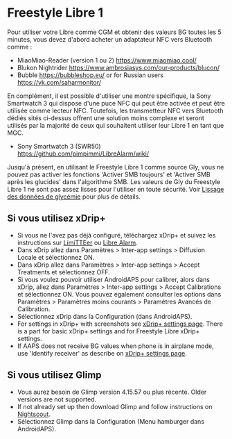 # Freestyle Libre 1

Pour utiliser votre Libre comme CGM et obtenir des valeurs BG toutes les 5 minutes, vous devez d'abord acheter un adaptateur NFC vers Bluetooth comme :

-   MiaoMiao-Reader (version 1 ou 2) <https://www.miaomiao.cool/>
-   Blukon Nightrider <https://www.ambrosiasys.com/our-products/blucon/>
-   Bubble <https://bubbleshop.eu/> or for Russian users <https://vk.com/saharmonitor/>

En complément, il est possible d'utiliser une montre spécifique, la Sony Smartwatch 3 qui dispose d'une puce NFC qui peut être activée et peut être utilisée comme lecteur NFC. Toutefois, les transmetteur NFC vers Bluetooth dédiés sités ci-dessus offrent une solution moins complexe et seront utilisés par la majorité de ceux qui souhaitent utiliser leur Libre 1 en tant que MGC.

-   Sony Smartwatch 3 (SWR50) <https://github.com/pimpimmi/LibreAlarm/wiki/>

Jusqu'à présent, en utilisant le Freestyle Libre 1 comme source Gly, vous ne pouvez pas activer les fonctions 'Activer SMB toujours' et 'Activer SMB après les glucides' dans l'algorithme SMB. Les valeurs de Gly du Freestyle Libre 1 ne sont pas assez lisses pour l'utiliser en toute sécurité. Voir [Lissage des données de glycémie](../Usage/Smoothing-Blood-Glucose-Data-in-xDrip.md) pour plus de détails.

## Si vous utilisez xDrip+

-   Si vous ne l'avez pas déjà configuré, téléchargez xDrip+ et suivez les instructions sur [LimiTTEer](https://github.com/JoernL/LimiTTer) ou [Libre Alarm](https://github.com/pimpimmi/LibreAlarm/wiki).
-   Dans xDrip allez dans Paramètres > Inter-app settings > Diffusion Locale et sélectionnez ON.
-   Dans xDrip allez dans Paramètres > Inter-app settings > Accept Treatments et sélectionnez OFF.
-   Si vous voulez pouvoir utiliser AndroidAPS pour calibrer, alors dans xDrip, allez dans Paramètres > Inter-app settings > Accept Calibrations et sélectionnez ON. Vous pouvez également consulter les options dans Paramètres > Paramètres moins courants > Paramètres Avancés de Calibration.
-   Sélectionnez xDrip dans la Configuration (dans AndroidAPS).
-   For settings in xDrip+ with screenshots see [xDrip+ settings page](../Configuration/xdrip.md). There is a part for basic xDrip+ settings and for Freestyle Libre xDrip+ settings.
-   If AAPS does not receive BG values when phone is in airplane mode, use 'Identify receiver' as describe on [xDrip+ settings page](../Configuration/xdrip.md).

## Si vous utilisez Glimp

-   Vous aurez besoin de Glimp version 4.15.57 ou plus récente. Older versions are not supported.
-   If not already set up then download Glimp and follow instructions on [Nightscout](https://nightscout.github.io/uploader/setup/#glimp).
-   Sélectionnez Glimp dans la Configuration (Menu hamburger dans AndroidAPS).
